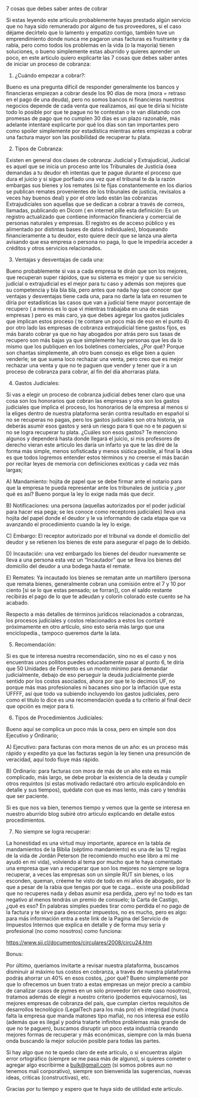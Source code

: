 7 cosas que debes saber antes de cobrar 


Si estas leyendo este articulo probablemente hayas prestado algún servicio que no haya sido remunerado por alguno de tus proveedores, si el caso déjame decírtelo que lo lamento y empatizo contigo, también tuve un emprendimiento donde nunca me pagaron unas facturas es frustrante y da rabia, pero como todos los problemas en la vida (o la mayoría) tienen soluciones,  o bueno simplemente estas aburrido y quieres aprender un poco,  en este articulo quiero explicarte las 7 cosas que debes saber antes de iniciar un proceso de cobranza: 

1.	¿Cuándo empezar a cobrar?: 

Bueno es una pregunta difícil de responder generalmente los bancos y financieras empiezan a cobrar desde los 90 días de mora (mora =  retraso en el pago de una deuda), pero no somos bancos ni financieras nuestros negocios depende de cada venta que realizamos, así que te diría si hiciste todo lo posible por que te pague no te contestan o te van dilatando con promesas de pago que no cumplen 30 días es un plazo razonable, más adelante intentaré explicarte por qué los días son tan importantes pero como spoiler simplemente por estadística mientras antes empiezas a cobrar una factura mayor son las posibilidad de recuperar tu plata.

2.	 Tipos de Cobranza: 

Existen en general dos clases de cobranza: Judicial y Extrajudicial, Judicial es aquel que se inicia un proceso ante los Tribunales de Justicia ósea demandas a tu deudor eh intentas que te pague durante el proceso que dura el juicio y si sigue porfiado una vez que el tribunal te da la razón embargas sus bienes y los remates (si te fijas constantemente en los diarios se publican remates provenientes de los tribunales de justicia, revísalos a veces hay buenos deal) y por el otro lado están las cobranzas Extrajudiciales son aquellas que se dedican a cobrar a través de correos, llamadas, publicando en Dicom ( en internet pille esta definición: Es un registro actualizado que contiene información financiera y comercial de personas naturales y empresas. El registro es de acceso público y es alimentado por distintas bases de datos individuales), bloqueando financieramente a tu deudor, esto quiere decir que se lanza una alerta avisando que esa empresa o persona no paga, lo que le impediría acceder a créditos y otros servicios relacionados. 

3.	Ventajas y desventajas de cada una: 

Bueno probablemente si vas a cada empresa te dirán que son los mejores, que recuperan super rápidos, que su sistema es mejor y que su servicio judicial o extrajudicial es el mejor para tu caso y además  son mejores que su competencia y bla bla bla, pero antes que nada hay que conocer que ventajas  y desventajas tiene cada una, para no darte la lata en resumen te diría por estadísticas las casos que van a judicial tiene mayor porcentaje de recupero ( a menos es lo que vi mientras trabajaba en una de esas empresas ) pero es más caro, ya que debes agregar los gastos judiciales que implican estos proceso ( te contare un poco más de eso en el punto 4) por otro lado las empresas de cobranza extrajudicial tiene gastos fijos, es más barato cobrar ya que no hay abogados por atrás pero sus tasas de recupero son más bajas ya que simplemente hay personas que les da lo mismo que los publiquen en los boletines comerciales, ¿Por qué? Porque son chantas simplemente, ah otro buen consejo es elige bien a quien venderle; se que suena loco rechazar una venta, pero creo que es mejor rechazar una venta y que no te paguen que vender y tener que ir a un proceso de cobranza para cobrar, al fin del día ahorraras plata. 

4.	Gastos Judiciales: 

Si vas a elegir un proceso de cobranza judicial debes tener claro que una cosa son los honorarios que cobran las empresas y otra son los gastos judiciales que implica el proceso, los honorarios de la empresa al menos si la eliges dentro de nuestra plataforma serán contra resultado en español si no se recuperas no pagas, pero los gastos judiciales son otra historia, ya deberás asumir esos gastos y será un riesgo para ti que no e te paguen si no se logra recuperar tu plata.   ¿Cuáles son esos gastos? Te menciono algunos y dependerá hasta donde llegará el juicio, si mis profesores de derecho vieran este articulo les daría un infarto ya que te las diré de la forma más simple, menos sofisticada y menos siútica posible, al final la idea es que todos logremos entender estos términos y no creerse el más bacán por recitar leyes de memoria con definiciones exóticas y cada vez más largas; 

A)	Mandamiento: hojita de papel que se debe firmar ante el notario para que la empresa te pueda representar ante los tribunales de justicia y ¿por qué es así?  Bueno porque la ley lo exige nada más que decir.

B)	Notificaciones: una persona (aquellas autorizados por el poder judicial para hacer esa pega; se les conoce como receptores judiciales) lleva una hojita del papel donde el deudor y le va informando de cada etapa que va avanzando el procedimiento cuando la ley lo exige. 

C)	Embargo: El receptor autorizado por el tribunal va donde el domicilio del deudor y se retienen los bienes de este para asegurar el pago de lo debido.  

D)	Incautación: una vez embargado los bienes del deudor nuevamente se lleva a una persona esta vez un “Incautador” que se lleva los bienes del domicilio del deudor a una bodega hasta el remate. 

E)	Remates: Ya incautado los bienes se rematan ante un martillero (persona que remata bienes, generalmente cobran una comisión entre el 7 y 10 por ciento [si se lo que estas pensado; se forran]), con el saldo restante recibirás el pago de lo que te adeudan y colorín colorado este cuento se ha acabado. 

Respecto a más detalles de términos jurídicos relacionados a cobranzas, los procesos judiciales y costos relacionados a estos los contaré próximamente en otro artículo, sino esto sería más largo que una enciclopedia., tampoco queremos darte la lata. 




5.	Recomendación: 

Si es que te interesa nuestra recomendación, sino no es el caso y nos encuentras unos pollitos puedes educadamente pasar al punto 6, te diría que 50 Unidades de Fomento es un monto mínimo para demandar judicialmente, debajo de eso perseguir la deuda judicialmente pierde sentido por los costos asociados, ahora por que te lo decimos UF, no porque más mas profesionales ni bacanes sino por la inflación que esta UFFFF,  así que todo va subiendo incluyendo los gastos judiciales, pero como el titulo lo dice es una recomendación queda a tu criterio al final decir que opción es mejor para ti. 

6.	Tipos de Procedimientos Judiciales: 

Bueno aquí se complica un poco más la cosa, pero en simple son dos Ejecutivo y Ordinario; 

A)	Ejecutivo: para facturas con mora menos de un año: es un proceso más rápido y expedito ya que las facturas según la ley tienen una presunción de veracidad, aquí todo fluye más rápido. 

B)	Ordinario: para facturas con mora de más de un año este es más complicado, más largo, se debe probar la existencia de la deuda y cumplir otros requintos (si estas motivado redactaré otro articulo explicándolo en detalle y sus tiempos), quédate con que es mas lento, más caro y tendrás que ser paciente. 

Si es que nos va bien, tenemos tiempo y vemos que la gente se interesa en nuestro aburrido blog subiré otro articulo explicando en detalle estos procedimientos.  

7.	No siempre se logra recuperar: 

La honestidad es una virtud muy importante, aparece en la tabla de mandamientos de la Biblia (séptimo mandamiento) es una de las 12 reglas de la vida de Jordán Peterson (te recomiendo mucho ese libro a mí me ayudó en mi vida),  volviendo al tema por mucho que te haya comentado  una empresa que van a recuperar que son los mejores no siempre se logra recuperar, a veces las empresas son un simple RUT sin bienes, o los esconden, queman, créeme he visto de todo en mi años de abogado, por lo que a pesar de la rabia que tengas por que te caga… existe una posibilidad que no recuperes  nada  y debas asumir esa perdida, ¡pero ey! no todo es tan negativo al menos tendrás un premio de consuelo; la Carta de Castigo, ¿qué es eso?  En palabras simples puedes tirar como perdida el no pago de la factura y te sirve para descontar impuestos, no es mucho, pero es algo: para más información entra a este link de la Pagina del Servicio de Impuestos Internos que explica en detalle y de forma muy seria y profesional (no como nosotros) como funciona: 

https://www.sii.cl/documentos/circulares/2008/circu24.htm 

Bonus:  

Por último, queríamos invitarte a revisar nuestra plataforma, buscamos disminuir al máximo tus costos en cobranza, a través de nuestra plataforma podrás ahorrar un 40% en esos costos, ¿por qué? Bueno simplemente por que lo ofrecemos un buen trato a estas empresas un mejor precio a cambio de canalizar casos de pymes en un solo proveedor (en este caso nosotros), tratamos además de elegir a nuestro criterio (podemos equivocarnos), las mejores empresas de cobranza del país, que cumplan ciertos requisitos de desarrollos tecnológico (LegalTech para los más pro) eh integridad (nunca falta la empresa que manda matones tipo mafia), no nos interesa ese estilo (además que es ilegal y podría tratarte infinitos problemas más grande de que no te paguen), buscamos disruptir un poco esta industria creando mejores formas de recuperar y más económicas, siempre con la más buena onda buscando la mejor solución posible para todas las partes. 

Si hay algo que no te quedo claro de este artículo, o si encuentras algún error ortográfico (siempre se me pasa más de alguno), si quieres cometer o agregar algo escribirme a bulk@gmail.com (si somos pobres aun no tenemos mail corporativo), siempre son bienvenida las sugerencias, nuevas ideas, criticas (constructivas), etc. 

Gracias por tu tiempo y espero que te haya sido de utilidad este artículo. 



